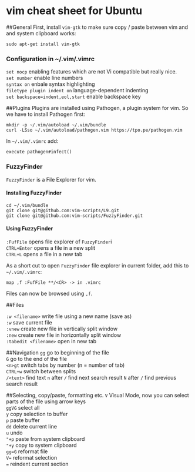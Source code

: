 # vim cheat sheet for Ubuntu

##General
First, install ```vim-gtk``` to make sure copy / paste between vim and and system clipboard works:

```
sudo apt-get install vim-gtk
```

### Configuration in ~/.vim/.vimrc
```set nocp``` enabling features which are not Vi compatible but really nice.    
```set number``` enable line numbers    
```syntax on``` enbale syntax highlighting    
```filetype plugin indent on``` language-dependent indenting    
```set backspace=indent,eol,start``` enable backspace key    

##Plugins 
Plugins are installed using Pathogen, a plugin system for vim.
So we have to install Pathogen first:

```
mkdir -p ~/.vim/autoload ~/.vim/bundle
curl -LSso ~/.vim/autoload/pathogen.vim https://tpo.pe/pathogen.vim
```

In ```~/.vim/.vimrc``` add:

```
execute pathogen#infect()
```

### FuzzyFinder

```FuzzyFinder``` is a File Explorer for vim.

#### Installing FuzzyFinder

```
cd ~/.vim/bundle
git clone git@github.com:vim-scripts/L9.git
git clone git@github.com:vim-scripts/FuzzyFinder.git
```

#### Using FuzzyFinder

```:FufFile``` opens file explorer of ```FuzzyFinder```i     
```CTRL+Enter``` opens a file in a new split     
```CTRL+L``` opens a file in a new tab    

As a short cut to open ```FuzzyFinder``` file explorer in current folder, add this to ```~/.vim/.vimrc```:

```
map ,f :FufFile **/<CR> -> in .vimrc
```

Files can now be browsed using ```,f```.

##Files

```:w <filename>``` write file using a new name (save as)     
```:w``` save current file    
```:vnew``` create new file in vertically split window    
```:new``` create new file in horizontally split window    
```:tabedit <filename>``` open <filename> in new tab    

##Navigation
```gg``` go to beginning of the file    
```G``` go to the end of the file     
```<n>gt``` switch tabs by number (n = number of tab)     
```CTRL+w``` switch between splits     
```/<text>``` find text
```n``` after ```/``` find next search result
```N``` after ```/``` find previous search result

##Selecting, copy/paste, formatting etc.
```V``` Visual Mode, now you can select parts of the file using arrow keys     
```ggVG``` select all     
```y``` copy selection to buffer     
```p``` paste buffer     
```dd``` delete current line    
```u``` undo    
```"+p``` paste from system clipboard    
```"+y``` copy to system clipboard     
```gg=G``` reformat file    
```V=``` reformat selection    
```=``` reindent current section    
